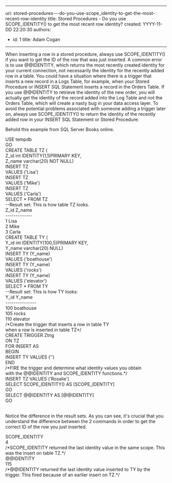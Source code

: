 

---
uri: stored-procedures---do-you-use-scope_identity-to-get-the-most-recent-row-identity
title: Stored Procedures - Do you use SCOPE_IDENTITY() to get the most recent row identity?
created: YYYY-11-DD 22:20:30
authors:
  - id: 1
    title: Adam Cogan
---




<span class='intro'> When inserting a row in a stored procedure, always use SCOPE_IDENTITY() if you want to get the ID of the row that was just inserted. A common error is to use @@IDENTITY, which returns the most recently created identity for your current connection, not necessarily the identity for the recently added row in a table. You could have a situation where there is a trigger that inserts a new record in a Logs Table, for example, when your Stored Procedure or INSERT SQL Statement inserts a record in the Orders Table. If you use @@IDENTITY to retrieve the identity of the new order, you will actually get the identity of the record added into the Log Table and not the Orders Table, which will create a nasty bug in your data access layer. To avoid the potential problems associated with someone adding a trigger later on, always use SCOPE_IDENTITY() to return the identity of the recently added row in your INSERT SQL Statement or Stored Procedure.<br> </span>

<p>​Behold this example from SQL Server Books online.</p><p class="ssw15-rteElement-CodeArea">USE tempdb<br>GO<br>CREATE TABLE TZ (<br> Z_id int IDENTITY(1,1)PRIMARY KEY,<br> Z_name varchar(20) NOT NULL)<br>INSERT TZ<br> VALUES ('Lisa')<br>INSERT TZ<br> VALUES ('Mike')<br>INSERT TZ<br> VALUES ('Carla')<br>SELECT * FROM TZ<br>--Result set&#58; This is how table TZ looks.<br>Z_id Z_name<br>-------------<br>1 Lisa<br>2 Mike<br>3 Carla<br>CREATE TABLE TY (<br> Y_id int IDENTITY(100,5)PRIMARY KEY,<br> Y_name varchar(20) NULL)<br>INSERT TY (Y_name)<br> VALUES ('boathouse')<br>INSERT TY (Y_name)<br> VALUES ('rocks')<br>INSERT TY (Y_name)<br> VALUES ('elevator')<br>SELECT * FROM TY<br>--Result set&#58; This is how TY looks&#58;<br>Y_id Y_name<br>---------------<br>100 boathouse<br>105 rocks<br>110 elevator<br>/*Create the trigger that inserts a row in table TY <br>when a row is inserted in table TZ*/<br>CREATE TRIGGER Ztrig<br>ON TZ<br>FOR INSERT AS <br> BEGIN<br> INSERT TY VALUES ('')<br> END<br>/*FIRE the trigger and determine what identity values you obtain <br>with the @@IDENTITY and SCOPE_IDENTITY functions.*/<br>INSERT TZ VALUES ('Rosalie')<br>SELECT SCOPE_IDENTITY() AS [SCOPE_IDENTITY]<br>GO<br>SELECT @@IDENTITY AS [@@IDENTITY]<br>GO</p><p><br>Notice the difference in the result sets. As you can see, it's crucial that you understand the difference between the 2 commands in order to get the correct ID of the row you just inserted.</p><p class="ssw15-rteElement-CodeArea">SCOPE_IDENTITY<br>4<br>/*SCOPE_IDENTITY returned the last identity value in the same scope. This was the insert on table TZ.*/<br>@@IDENTITY<br>115<br>/*@@IDENTITY returned the last identity value inserted to TY by the trigger. This fired because of an earlier insert on TZ.*/​<br></p>


